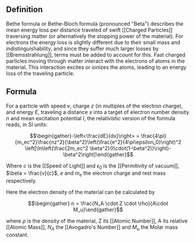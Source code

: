 ## Definition
Bethe formula or Bethe-Bloch formula (pronounced "Beta") describes the mean energy loss per distance traveled of swift [[Charged Particles]] traversing matter (or alternatively the stopping power of the material). For electrons the energy loss is slightly different due to their small mass and indistinguishability, and since they suffer much larger losses by [[Bremsstrahlung]], terms must be added to account for this. Fast charged particles moving through matter interact with the electrons of atoms in the material. This interaction excites or ionizes the atoms, leading to an energy loss of the traveling particle.

## Formula
For a particle with speed $v$, charge $z$ (in multiples of the electron charge), and energy $E$, traveling a distance $x$ into a target of electron number density $n$ and mean excitation potential $I$, the relativistic version of the formula reads, in SI units: 

$$\begin{gather}-\left<\frac{dE}{dx}\right> = \frac{4\pi}{m_ec^2}\frac{nz^2}{\beta^2}\left(\frac{e^2}{4\pi\epsilon_0}\right)^2 \left[\ln\left(\frac{2m_ec^2 \beta^2}{I\cdot(1-\beta^2)}\right)-\beta^2\right]\end{gather}$$

Where $c$ is the [[Speed of Light]] and $\epsilon_0$ is the [[Permitivity of vacuum]], $\beta = \frac{v}{c}$, $e$ and $m_e$ the electron charge and rest mass respectively.

Here the electron density of the material can be calculated by 

$$\begin{gather} n = \frac{N_A \cdot Z \cdot \rho}{A\cdot M_u}\end{gather}$$ 

where $\rho$ is the density of the material, Z its [[Atomic Number]], A its relative [[Atomic Mass]], $N_A$ the [[Avogadro's Number]] and $M_u$ the Molar mass constant.